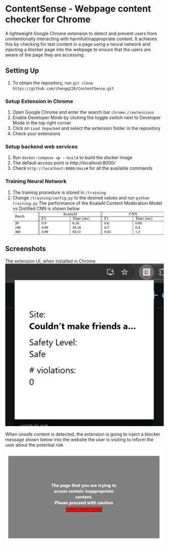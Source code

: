# ContentSense - Webpage content checker for Chrome
A lightweight Google Chrome extension to detect and prevent users from unintentionally interacting with harmful/inappropriate content. It achieves this by checking for text content in a page using a neural network and injecting a blocker page into the webpage to ensure that the users are aware of the page they are accessing.

## Setting Up
1. To obtain the repository, run ```git clone https://github.com/chengq220/ContentSense.git```
### Setup Extension in Chrome 
1. Open Google Chrome and enter the search bar ```chrome://extensions```
2. Enable Developer Mode by clicking the toggle switch next to Developer Mode in the top right corner
3. Click on ```Load Unpacked``` and select the extension folder in the repository
4. Check your extensions 

### Setup backend web services
1. Run ```docker-compose up --build``` to build the docker image
2. The default access point is http://localhost:8000/
3. Check ```http://localhost:8000/docs#``` for all the available commands

### Training Neural Network
1. The training procedure is stored in ```/training```
2. Change ```/training/config.py``` to the desired values and run ```python training.py```
The performance of the KoalaAI Content Moderation Model vs Distilled CNN is shown below
![Performance](images/performance.png)

## Screenshots
The extension UI, when installed in Chrome
![ExtensionUI](images/extension_UI.png)

When unsafe content is detected, the extension is going to inject a blocker message shown below into the website the user is visiting to inform the user about the potential risk
![Warning](images/blocker.png)

